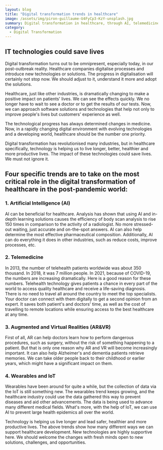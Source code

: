 ```yaml
---
layout: blog
title: "Digital transformation trends in healthcare"
image: /assets/img/piron-guillaume-U4FyCp3-KzY-unsplash.jpg
summary: Digital transformation in healthcare, through AI, telemedicine, AR&VR, and IoT wearables, enhances patient care, efficiency, and disease prevention, saving lives and improving health outcomes.
category:
  - Digital Transformation
---
```


## IT technologies could save lives
Digital transformation turns out to be omnipresent, especially today, in our post-outbreak reality. Healthcare companies digitalise processes and introduce new technologies or solutions. The progress in digitalisation will certainly not stop now. We should adjust to it, understand it more and adopt the solutions.

Healthcare, just like other industries, is dramatically changing to make a positive impact on patients' lives. We can see the effects quickly. We no longer have to wait to see a doctor or to get the results of our tests. Now, we can approach software solutions and technologies that help not only to improve people's lives but customers' experience as well.

The technological progress has always determined changes in medicine. Now, in a rapidly changing digital environment with evolving technologies and a developing world, healthcare should be the number one priority.

Digital transformation has revolutionised many industries, but in healthcare specifically, technology is helping us to live longer, better, healthier and more productive lives. The impact of these technologies could save lives. We must not ignore it.

## Four specific trends are to take on the most critical role in the digital transformation of healthcare in the post-pandemic world:

### 1. Artificial Intelligence (AI)
AI can be beneficial for healthcare. Analysis has shown that using AI and in-depth learning solutions causes the efficiency of body scan analysis to rise 150 times in comparison to the activity of a radiologist. No more stressed-out waiting, just accurate and on-the-spot answers. AI can also help determine the most effective pharmaceutical composition. Additionally, AI can do everything it does in other industries, such as reduce costs, improve processes, etc.

### 2. Telemedicine
In 2013, the number of telehealth patients worldwide was about 350 thousand. In 2018, it was 7 million people. In 2021, because of COVID-19, the numbers are increasing dramatically. Here is a good reason for these numbers. Telehealth technology gives patients a chance in every part of the world to access quality healthcare and receive a life-saving diagnosis. There is no need to travel all around the country to meet the top specialists. Your doctor can connect with them digitally to get a second opinion from an expert. It saves both patient's and doctors' time, as well as the cost of travelling to remote locations while ensuring access to the best healthcare at any time.

### 3. Augmented and Virtual Realities (AR&VR)
First of all, AR can help doctors learn how to perform dangerous procedures, such as surgery, without the risk of something happening to a patient. But that is only one reason why AR and VR will become increasingly important. It can also help Alzheimer's and dementia patients retrieve memories. We can take older people back to their childhood or earlier years, which might have a significant impact on them.

### 4. Wearables and IoT
Wearables have been around for quite a while, but the collection of data via the IoT is still something new. The wearables trend keeps growing, and the healthcare industry could use the data gathered this way to prevent diseases and aid other advancements. The data is being used to advance many different medical fields. What's more, with the help of IoT, we can use AI to prevent large health epidemics all over the world.

Technology is helping us live longer and lead safer, healthier and more productive lives. The above trends show how many different ways we can support healthcare development. New technologies are highly supportive here. We should welcome the changes with fresh minds open to new solutions, challenges, and opportunities.
